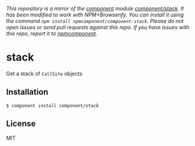 *This repository is a mirror of the [component](http://component.io) module [component/stack](http://github.com/component/stack). It has been modified to work with NPM+Browserify. You can install it using the command `npm install npmcomponent/component-stack`. Please do not open issues or send pull requests against this repo. If you have issues with this repo, report it to [npmcomponent](https://github.com/airportyh/npmcomponent).*

# stack

  Get a stack of `CallSite` objects

## Installation

    $ component install component/stack

## License

  MIT

